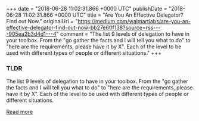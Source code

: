 +++
date = "2018-06-28 11:02:31.866 +0000 UTC"
publishDate = "2018-06-28 11:02:31.866 +0000 UTC"
title = "Are You An Effective Delegator? Find out Now."
originalUrl = "https://medium.com/walmartlabs/are-you-an-effective-delegator-find-out-now-bb27e60f138?source=rss----905ea2b3d4d1---4"
comment = "The list 9 levels of delegation to have in your toolbox. From the \"go gather the facts and I will tell you what to do\" to \"here are the requirements, please have it by X\". Each of the level to be used with different types of people or different situations."
+++

### TLDR

The list 9 levels of delegation to have in your toolbox. From the "go gather the facts and I will tell you what to do" to "here are the requirements, please have it by X". Each of the level to be used with different types of people or different situations.

[Read more](https://medium.com/walmartlabs/are-you-an-effective-delegator-find-out-now-bb27e60f138?source=rss----905ea2b3d4d1---4)
